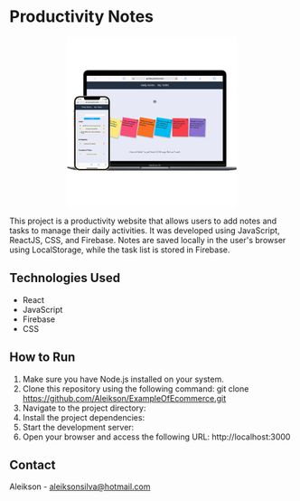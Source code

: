 # Productivity Notes

<p align="center">
  <img src="./TodoList.png" width="300" alt="TodoList">
</p>

This project is a productivity website that allows users to add notes and tasks to manage their daily activities. It was developed using JavaScript, ReactJS, CSS, and Firebase. Notes are saved locally in the user's browser using LocalStorage, while the task list is stored in Firebase.

## Technologies Used

- React
- JavaScript
- Firebase
- CSS

## How to Run

1. Make sure you have Node.js installed on your system.
2. Clone this repository using the following command: git clone https://github.com/Aleikson/ExampleOfEcommerce.git
3. Navigate to the project directory:
4. Install the project dependencies:
5. Start the development server:
6. Open your browser and access the following URL: http://localhost:3000

## Contact

Aleikson - [aleiksonsilva@hotmail.com](mailto:aleiksonsilva@hotmail.com)

